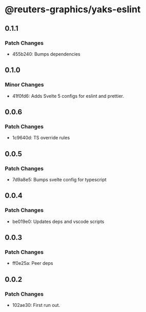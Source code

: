 # @reuters-graphics/yaks-eslint

## 0.1.1

### Patch Changes

- 455b240: Bumps dependencies

## 0.1.0

### Minor Changes

- 41f0fd6: Adds Svelte 5 configs for eslint and prettier.

## 0.0.6

### Patch Changes

- 1c9640d: TS override rules

## 0.0.5

### Patch Changes

- 7d9a8e5: Bumps svelte config for typescript

## 0.0.4

### Patch Changes

- be019e0: Updates deps and vscode scripts

## 0.0.3

### Patch Changes

- ff0e25a: Peer deps

## 0.0.2

### Patch Changes

- 102ae30: First run out.
